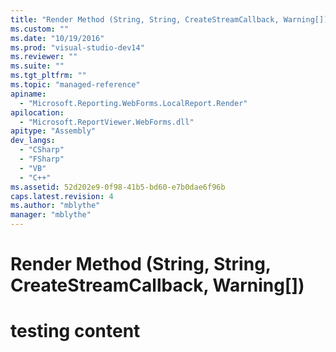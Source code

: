 ```yaml
---
title: "Render Method (String, String, CreateStreamCallback, Warning[])"
ms.custom: ""
ms.date: "10/19/2016"
ms.prod: "visual-studio-dev14"
ms.reviewer: ""
ms.suite: ""
ms.tgt_pltfrm: ""
ms.topic: "managed-reference"
apiname: 
  - "Microsoft.Reporting.WebForms.LocalReport.Render"
apilocation: 
  - "Microsoft.ReportViewer.WebForms.dll"
apitype: "Assembly"
dev_langs: 
  - "CSharp"
  - "FSharp"
  - "VB"
  - "C++"
ms.assetid: 52d202e9-0f98-41b5-bd60-e7b0dae6f96b
caps.latest.revision: 4
ms.author: "mblythe"
manager: "mblythe"
---
```

# Render Method (String, String, CreateStreamCallback, Warning[])
# testing content